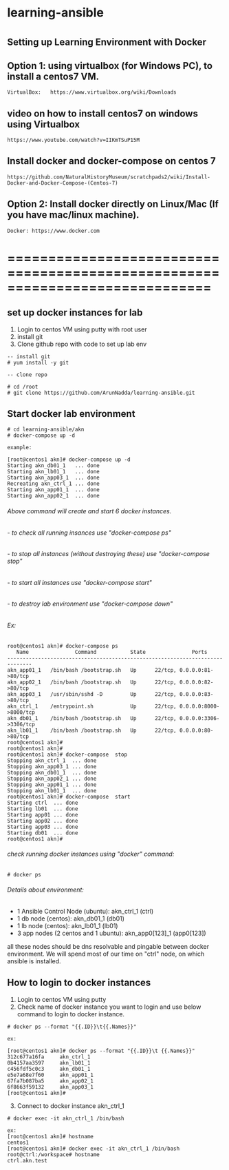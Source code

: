 # learning-ansible
#

  ## Setting up Learning Environment with Docker


  ## Option 1: using virtualbox (for Windows PC), to install a centos7 VM.
  ```
  VirtualBox:	https://www.virtualbox.org/wiki/Downloads
  ```

  ## video on how to install centos7 on windows using Virtualbox
  ```
  https://www.youtube.com/watch?v=IIKmTSuP15M
  ```
  
  ## Install docker and docker-compose on centos 7
  ```
  https://github.com/NaturalHistoryMuseum/scratchpads2/wiki/Install-Docker-and-Docker-Compose-(Centos-7)
  ```
  
  ## Option 2: Install docker directly on Linux/Mac (If you have mac/linux machine).
  ```
  Docker: https://www.docker.com
  ```
# ============================================================================= 

## set up docker instances for lab

1. Login to centos VM using putty with root user
2. install git
3. Clone github repo with code to set up lab env

```
-- install git
# yum install -y git

-- clone repo

# cd /root
# git clone https://github.com/ArunNadda/learning-ansible.git
```

## Start docker lab environment

```
# cd learning-ansible/akn
# docker-compose up -d

example:

[root@centos1 akn]# docker-compose up -d
Starting akn_db01_1   ... done
Starting akn_lb01_1   ... done
Starting akn_app03_1  ... done
Recreating akn_ctrl_1 ... done
Starting akn_app01_1  ... done
Starting akn_app02_1  ... done
```
###### Above command will create and start 6 docker instances.


###### - to check all running insances use "docker-compose ps"
###### - to stop all instances (without destroying these) use "docker-compose stop"
###### - to start all instances use "docker-compose start"
###### - to destroy lab environment use "docker-compose down"

###### Ex:
```
root@centos1 akn]# docker-compose ps
   Name               Command           State               Ports
------------------------------------------------------------------------------
akn_app01_1   /bin/bash /bootstrap.sh   Up      22/tcp, 0.0.0.0:81->80/tcp
akn_app02_1   /bin/bash /bootstrap.sh   Up      22/tcp, 0.0.0.0:82->80/tcp
akn_app03_1   /usr/sbin/sshd -D         Up      22/tcp, 0.0.0.0:83->80/tcp
akn_ctrl_1    /entrypoint.sh            Up      22/tcp, 0.0.0.0:8000->8000/tcp
akn_db01_1    /bin/bash /bootstrap.sh   Up      22/tcp, 0.0.0.0:3306->3306/tcp
akn_lb01_1    /bin/bash /bootstrap.sh   Up      22/tcp, 0.0.0.0:80->80/tcp
root@centos1 akn]#
root@centos1 akn]#
root@centos1 akn]# docker-compose  stop
Stopping akn_ctrl_1  ... done
Stopping akn_app03_1 ... done
Stopping akn_db01_1  ... done
Stopping akn_app02_1 ... done
Stopping akn_app01_1 ... done
Stopping akn_lb01_1  ... done
root@centos1 akn]# docker-compose  start
Starting ctrl  ... done
Starting lb01  ... done
Starting app01 ... done
Starting app02 ... done
Starting app03 ... done
Starting db01  ... done
root@centos1 akn]#

```
###### check running docker instances using "docker" command:

```
# docker ps

```

###### Details about environment:
- 1 Ansible Control Node (ubuntu): akn_ctrl_1 (ctrl)
- 1 db node (centos): akn_db01_1 (db01)
- 1 lb node (centos): akn_lb01_1 (lb01)
- 3 app nodes (2 centos and 1 ubuntu): akn_app0[123]_1 (app0[123])

all these nodes should be dns resolvable and pingable between docker environment. We will spend most of our time on "ctrl" node, on which ansible is installed.


## How to login to docker instances

1. Login to centos VM using putty
2. Check name of docker instance you want to login and use below command to login to docker instance.

```
# docker ps --format "{{.ID}}\t{{.Names}}"

ex:

[root@centos1 akn]# docker ps --format "{{.ID}}\t {{.Names}}"
312c677a16fa     akn_ctrl_1
0b4157aa3597     akn_lb01_1
c456fdf5c0c3     akn_db01_1
e5e7a68e7f60     akn_app01_1
67fa7b087ba5     akn_app02_1
6f8663f59132     akn_app03_1
[root@centos1 akn]#

```

3. Connect to docker instance akn_ctrl_1

```
# docker exec -it akn_ctrl_1 /bin/bash

ex:
[root@centos1 akn]# hostname
centos1
[root@centos1 akn]# docker exec -it akn_ctrl_1 /bin/bash
root@ctrl:/workspace# hostname
ctrl.akn.test


```

